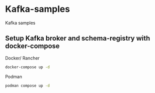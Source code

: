# Kafka-samples
Kafka samples

## Setup Kafka broker and  schema-registry with docker-compose

Docker/ Rancher

```bash
docker-compose up -d
```

Podman

```bash
podman compose up -d
```